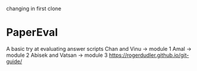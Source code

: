 changing in first clone
# PaperEval
A basic try at evaluating answer scripts
Chan and Vinu -> module 1
Amal -> module 2
Abisek and Vatsan -> module 3
https://rogerdudler.github.io/git-guide/
